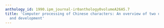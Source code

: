 ```yaml
---
anthology_id: 1990.ipm_journal-ir0anthology0volumeA26A5.7
title: 'Computer processing of Chinese characters: An overview of two decades'' research
  and development'
---
```

